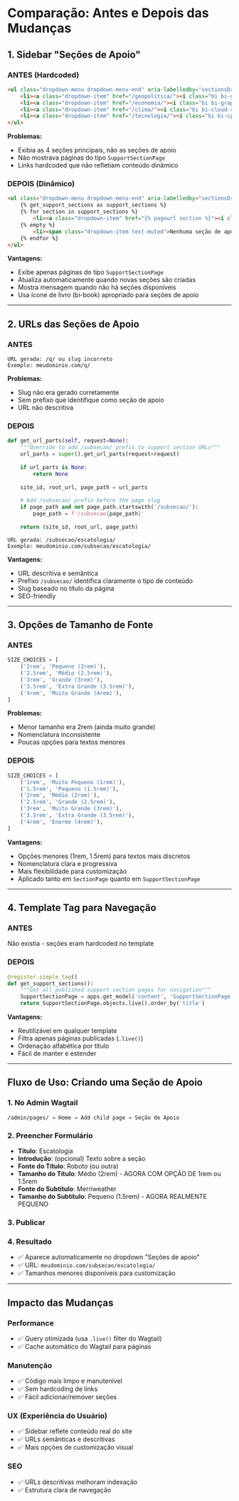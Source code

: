 # Comparação: Antes e Depois das Mudanças

## 1. Sidebar "Seções de Apoio"

### ANTES (Hardcoded)
```html
<ul class="dropdown-menu dropdown-menu-end" aria-labelledby="sectionsDropdown">
    <li><a class="dropdown-item" href="/geopolitica/"><i class="bi bi-globe"></i> Geopolítica</a></li>
    <li><a class="dropdown-item" href="/economia/"><i class="bi bi-graph-up"></i> Economia</a></li>
    <li><a class="dropdown-item" href="/clima/"><i class="bi bi-cloud-rain"></i> Clima</a></li>
    <li><a class="dropdown-item" href="/tecnologia/"><i class="bi bi-cpu"></i> Tecnologia</a></li>
</ul>
```

**Problemas:**
- Exibia as 4 seções principais, não as seções de apoio
- Não mostrava páginas do tipo `SupportSectionPage`
- Links hardcoded que não refletiam conteúdo dinâmico

### DEPOIS (Dinâmico)
```html
<ul class="dropdown-menu dropdown-menu-end" aria-labelledby="sectionsDropdown">
    {% get_support_sections as support_sections %}
    {% for section in support_sections %}
        <li><a class="dropdown-item" href="{% pageurl section %}"><i class="bi bi-book"></i> {{ section.title }}</a></li>
    {% empty %}
        <li><span class="dropdown-item text-muted">Nenhuma seção de apoio disponível</span></li>
    {% endfor %}
</ul>
```

**Vantagens:**
- Exibe apenas páginas do tipo `SupportSectionPage`
- Atualiza automaticamente quando novas seções são criadas
- Mostra mensagem quando não há seções disponíveis
- Usa ícone de livro (bi-book) apropriado para seções de apoio

---

## 2. URLs das Seções de Apoio

### ANTES
```
URL gerada: /q/ ou slug incorreto
Exemplo: meudominio.com/q/
```

**Problemas:**
- Slug não era gerado corretamente
- Sem prefixo que identifique como seção de apoio
- URL não descritiva

### DEPOIS
```python
def get_url_parts(self, request=None):
    """Override to add /subsecao/ prefix to support section URLs"""
    url_parts = super().get_url_parts(request=request)
    
    if url_parts is None:
        return None
        
    site_id, root_url, page_path = url_parts
    
    # Add /subsecao/ prefix before the page slug
    if page_path and not page_path.startswith('/subsecao/'):
        page_path = f'/subsecao{page_path}'
    
    return (site_id, root_url, page_path)
```

```
URL gerada: /subsecao/escatologia/
Exemplo: meudominio.com/subsecao/escatologia/
```

**Vantagens:**
- URL descritiva e semântica
- Prefixo `/subsecao/` identifica claramente o tipo de conteúdo
- Slug baseado no título da página
- SEO-friendly

---

## 3. Opções de Tamanho de Fonte

### ANTES
```python
SIZE_CHOICES = [
    ('2rem', 'Pequeno (2rem)'),
    ('2.5rem', 'Médio (2.5rem)'),
    ('3rem', 'Grande (3rem)'),
    ('3.5rem', 'Extra Grande (3.5rem)'),
    ('4rem', 'Muito Grande (4rem)'),
]
```

**Problemas:**
- Menor tamanho era 2rem (ainda muito grande)
- Nomenclatura inconsistente
- Poucas opções para textos menores

### DEPOIS
```python
SIZE_CHOICES = [
    ('1rem', 'Muito Pequeno (1rem)'),
    ('1.5rem', 'Pequeno (1.5rem)'),
    ('2rem', 'Médio (2rem)'),
    ('2.5rem', 'Grande (2.5rem)'),
    ('3rem', 'Muito Grande (3rem)'),
    ('3.5rem', 'Extra Grande (3.5rem)'),
    ('4rem', 'Enorme (4rem)'),
]
```

**Vantagens:**
- Opções menores (1rem, 1.5rem) para textos mais discretos
- Nomenclatura clara e progressiva
- Mais flexibilidade para customização
- Aplicado tanto em `SectionPage` quanto em `SupportSectionPage`

---

## 4. Template Tag para Navegação

### ANTES
Não existia - seções eram hardcoded no template

### DEPOIS
```python
@register.simple_tag()
def get_support_sections():
    """Get all published support section pages for navigation"""
    SupportSectionPage = apps.get_model('content', 'SupportSectionPage')
    return SupportSectionPage.objects.live().order_by('title')
```

**Vantagens:**
- Reutilizável em qualquer template
- Filtra apenas páginas publicadas (`.live()`)
- Ordenação alfabética por título
- Fácil de manter e estender

---

## Fluxo de Uso: Criando uma Seção de Apoio

### 1. No Admin Wagtail
```
/admin/pages/ → Home → Add child page → Seção de Apoio
```

### 2. Preencher Formulário
- **Título**: Escatologia
- **Introdução**: (opcional) Texto sobre a seção
- **Fonte do Título**: Roboto (ou outra)
- **Tamanho do Título**: Médio (2rem) - AGORA COM OPÇÃO DE 1rem ou 1.5rem
- **Fonte do Subtítulo**: Merriweather
- **Tamanho do Subtítulo**: Pequeno (1.5rem) - AGORA REALMENTE PEQUENO

### 3. Publicar

### 4. Resultado
- ✅ Aparece automaticamente no dropdown "Seções de apoio"
- ✅ URL: `meudominio.com/subsecao/escatologia/`
- ✅ Tamanhos menores disponíveis para customização

---

## Impacto das Mudanças

### Performance
- ✅ Query otimizada (usa `.live()` filter do Wagtail)
- ✅ Cache automático do Wagtail para páginas

### Manutenção
- ✅ Código mais limpo e manutenível
- ✅ Sem hardcoding de links
- ✅ Fácil adicionar/remover seções

### UX (Experiência do Usuário)
- ✅ Sidebar reflete conteúdo real do site
- ✅ URLs semânticas e descritivas
- ✅ Mais opções de customização visual

### SEO
- ✅ URLs descritivas melhoram indexação
- ✅ Estrutura clara de navegação

